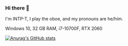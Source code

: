 ### Hi there 👋

I'm INTP-T, I play the oboe, and my pronouns are he/him.

Windows 10, 32 GB RAM, i7-10700F, RTX 2060

[![Anurag's GitHub stats](https://github-readme-stats.vercel.app/api?username=Synaptic149&theme=dark)](https://github.com/anuraghazra/github-readme-stats)
